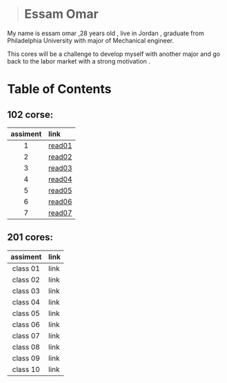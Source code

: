 ># Essam Omar

 My name is essam omar ,28 years old , live in Jordan , graduate from Philadelphia University with major of Mechanical engineer.  

 This cores will be a challenge to develop myself with another major and go back to the labor market with a strong  motivation .

# Table of Contents

## 102 corse:

| assiment| link            |
| :---:   | :----------     |
|  1      | [read01](read01)|
|  2      | [read02](read02)|
|  3      | [read03](read03)|
|  4      | [read04](read04)|
|  5      | [read05](read05)|
|  6      | [read06](read06)|
|  7      | [read07](read07)| 

## 201 cores:

| assiment| link            |
| :---:   | :----------     |
| class 01| link            |
| class 02| link            |
| class 03| link            |
| class 04| link            |
| class 05| link            |
| class 06| link            |
| class 07| link            |
| class 08| link            |
| class 09| link            |
| class 10| link            |
